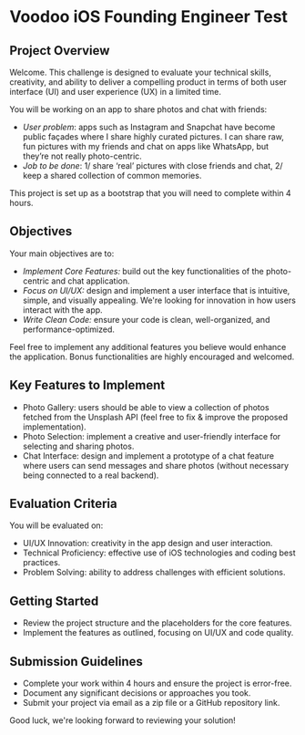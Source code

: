 # Voodoo iOS Founding Engineer Test

## Project Overview

Welcome. This challenge is designed to evaluate your technical skills, creativity, 
and ability to deliver a compelling product in terms of both user interface (UI) and user experience (UX) in a limited time.

You will be working on an app to share photos and chat with friends:
- *User problem*: apps such as Instagram and Snapchat have become public façades where I share highly curated pictures. I can share raw, fun pictures with my friends and chat on apps like WhatsApp, but they’re not really photo-centric.
- *Job to be done*: 1/ share ‘real’ pictures with close friends and chat, 2/ keep a shared collection of common memories.

This project is set up as a bootstrap that you will need to complete within 4 hours.


## Objectives

Your main objectives are to:

- *Implement Core Features:* build out the key functionalities of the photo-centric and chat application.
- *Focus on UI/UX:* design and implement a user interface that is intuitive, simple, and visually appealing. We're looking for innovation in how users interact with the app.
- *Write Clean Code:* ensure your code is clean, well-organized, and performance-optimized.

Feel free to implement any additional features you believe would enhance the application. Bonus functionalities are highly encouraged and welcomed.

## Key Features to Implement

- Photo Gallery: users should be able to view a collection of photos fetched from the Unsplash API (feel free to fix & improve the proposed implementation).
- Photo Selection: implement a creative and user-friendly interface for selecting and sharing photos.
- Chat Interface: design and implement a prototype of a chat feature where users can send messages and share photos (without necessary being connected to a real backend).


## Evaluation Criteria

You will be evaluated on:

- UI/UX Innovation: creativity in the app design and user interaction.
- Technical Proficiency: effective use of iOS technologies and coding best practices.
- Problem Solving: ability to address challenges with efficient solutions.

## Getting Started

- Review the project structure and the placeholders for the core features.
- Implement the features as outlined, focusing on UI/UX and code quality.

## Submission Guidelines

- Complete your work within 4 hours and ensure the project is error-free.
- Document any significant decisions or approaches you took.
- Submit your project via email as a zip file or a GitHub repository link.

Good luck, we're looking forward to reviewing your solution!
